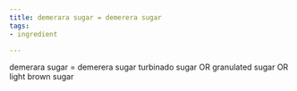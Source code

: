 ```yaml
---
title: demerara sugar = demerera sugar
tags:
- ingredient

---
```

demerara sugar = demerera sugar turbinado sugar OR granulated sugar OR light brown sugar
